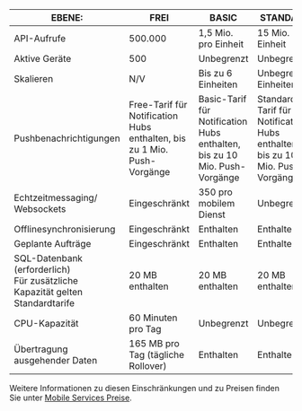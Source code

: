
| EBENE: | FREI | BASIC | STANDARD |
| --- | --- | --- | --- |
| API-Aufrufe |500.000 |1,5 Mio. pro Einheit |15 Mio. pro Einheit |
| Aktive Geräte |500 |Unbegrenzt |Unbegrenzt |
| Skalieren |N/V |Bis zu 6 Einheiten |Unbegrenzte Einheiten |
| Pushbenachrichtigungen |Free-Tarif für Notification Hubs enthalten, bis zu 1 Mio. Push-Vorgänge |Basic-Tarif für Notification Hubs enthalten, bis zu 10 Mio. Push-Vorgänge |Standard-Tarif für Notification Hubs enthalten, bis zu 10 Mio. Push-Vorgänge |
| Echtzeitmessaging/<br/>Websockets |Eingeschränkt |350 pro mobilem Dienst |Unbegrenzt |
| Offlinesynchronisierung |Eingeschränkt |Enthalten |Enthalten |
| Geplante Aufträge |Eingeschränkt |Enthalten |Enthalten |
| SQL-Datenbank (erforderlich)  <br/>Für zusätzliche Kapazität gelten Standardtarife |20 MB enthalten |20 MB enthalten |20 MB enthalten |
| CPU-Kapazität |60 Minuten pro Tag |Unbegrenzt |Unbegrenzt |
| Übertragung ausgehender Daten |165 MB pro Tag (tägliche Rollover) |Enthalten |Enthalten |

Weitere Informationen zu diesen Einschränkungen und zu Preisen finden Sie unter [Mobile Services Preise](https://azure.microsoft.com/pricing/details/mobile-services/). 

